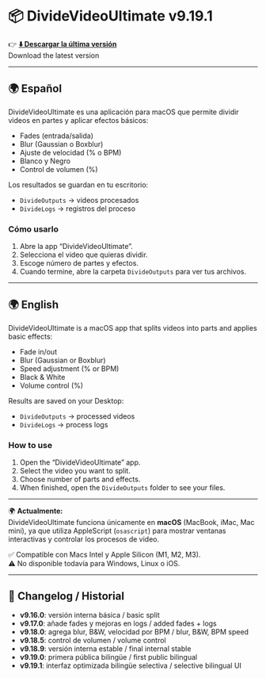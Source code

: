 # 📦 DivideVideoUltimate v9.19.1

👉 **[⬇️ Descargar la última versión](https://github.com/LaOtraSalsa/DivideVideoUltimate/releases/latest)**  
Download the latest version  

---

## 🌍 Español  
DivideVideoUltimate es una aplicación para macOS que permite dividir videos en partes y aplicar efectos básicos:

- Fades (entrada/salida)  
- Blur (Gaussian o Boxblur)  
- Ajuste de velocidad (% o BPM)  
- Blanco y Negro  
- Control de volumen (%)  

Los resultados se guardan en tu escritorio:  
- `DivideOutputs` → videos procesados  
- `DivideLogs` → registros del proceso  

### Cómo usarlo  
1. Abre la app “DivideVideoUltimate”.  
2. Selecciona el video que quieras dividir.  
3. Escoge número de partes y efectos.  
4. Cuando termine, abre la carpeta `DivideOutputs` para ver tus archivos.  

---

## 🌍 English  
DivideVideoUltimate is a macOS app that splits videos into parts and applies basic effects:

- Fade in/out  
- Blur (Gaussian or Boxblur)  
- Speed adjustment (% or BPM)  
- Black & White  
- Volume control (%)  

Results are saved on your Desktop:  
- `DivideOutputs` → processed videos  
- `DivideLogs` → process logs  

### How to use  
1. Open the “DivideVideoUltimate” app.  
2. Select the video you want to split.  
3. Choose number of parts and effects.  
4. When finished, open the `DivideOutputs` folder to see your files.  

---

🌍 **Actualmente:**  
DivideVideoUltimate funciona únicamente en **macOS** (MacBook, iMac, Mac mini), ya que utiliza AppleScript (`osascript`) para mostrar ventanas interactivas y controlar los procesos de video.  

✅ Compatible con Macs Intel y Apple Silicon (M1, M2, M3).  
⚠️ No disponible todavía para Windows, Linux o iOS.  


---


## 📜 Changelog / Historial  
- **v9.16.0**: versión interna básica / basic split  
- **v9.17.0**: añade fades y mejoras en logs / added fades + logs  
- **v9.18.0**: agrega blur, B&W, velocidad por BPM / blur, B&W, BPM speed  
- **v9.18.5**: control de volumen / volume control  
- **v9.18.9**: versión interna estable / final internal stable  
- **v9.19.0**: primera pública bilingüe / first public bilingual  
- **v9.19.1**: interfaz optimizada bilingüe selectiva / selective bilingual UI  
